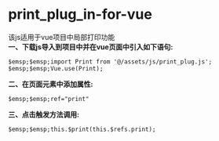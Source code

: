 # print_plug_in-for-vue
该js适用于vue项目中局部打印功能  
**一、下载js导入到项目中并在vue页面中引入如下语句:**  
```
$emsp;$emsp;import Print from '@/assets/js/print_plug.js';  
$emsp;$emsp;Vue.use(Print);  
```
**二、在页面元素中添加属性:**  
```
$emsp;$emsp;ref="print"  
```
**三、点击触发方法调用:**  
```
$emsp;$emsp;this.$print(this.$refs.print);  
```
